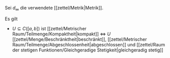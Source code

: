 Sei $d_\infty$ die verwendete [[zettel/Metrik|Metrik]].

Es gilt
- $U \subseteq C([a, b])$ ist [[zettel/Metrischer Raum/Teilmenge/Kompaktheit|kompakt]] $\iff$ $U$ [[zettel/Menge/Beschränktheit|beschränkt]], [[zettel/Metrischer Raum/Teilmenge/Abgeschlossenheit|abgeschlossen]] und [[zettel/Raum der stetigen Funktionen/Gleichgeradige Stetigkeit|gleichgeradig stetig]]